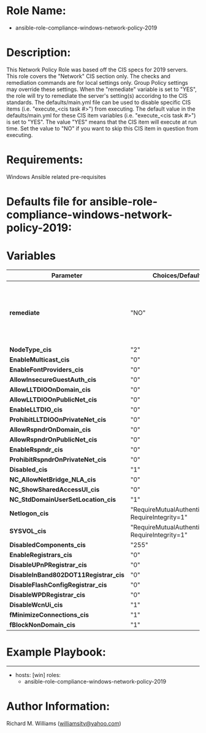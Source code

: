 # Role Name:
- ansible-role-compliance-windows-network-policy-2019

# Description:
This Network Policy Role was based off the CIS specs for 2019 servers.   This role covers the "Network" CIS section only. The checks and remediation commands are for local settings only. Group Policy settings may override these settings. When the "remediate" variable is set to "YES", the role will try to remediate the server's setting(s) accoridng to the CIS standards.  The defaults/main.yml file can be used to disable specific CIS items (i.e. "execute_<cis task #>") from executing. The default value in the defaults/main.yml for these CIS item variables (i.e. "execute_<cis task #>") is set to "YES". The value "YES" means that the CIS item will execute at run time. Set the value to "NO" if you want to skip this CIS item in question from executing.

# Requirements:
Windows Ansible related pre-requisites 

# Defaults file for ansible-role-compliance-windows-network-policy-2019:
# Variables
Parameter | Choices/Defaults|Comments
----------|-----------------|--------
__remediate__ | "NO" | variable for whether or not to remediate the non-compliant settings.
__NodeType_cis__ | "2" | CIS value.
__EnableMulticast_cis__ |"0"| CIS value.
__EnableFontProviders_cis__ |"0"| CIS value.
__AllowInsecureGuestAuth_cis__ |"0"| CIS value.
__AllowLLTDIOOnDomain_cis__ |"0"| CIS value.
__AllowLLTDIOOnPublicNet_cis__ |"0"| CIS value.
__EnableLLTDIO_cis__ |"0"| CIS value.
__ProhibitLLTDIOOnPrivateNet_cis__ |"0"| CIS value.
__AllowRspndrOnDomain_cis__ |"0"| CIS value.
__AllowRspndrOnPublicNet_cis__ |"0"| CIS value.
__EnableRspndr_cis__ |"0"| CIS value.
__ProhibitRspndrOnPrivateNet_cis__ |"0"| CIS value.
__Disabled_cis__ |"1"| CIS value.
__NC_AllowNetBridge_NLA_cis__ |"0"| CIS value.
__NC_ShowSharedAccessUI_cis__ |"0"| CIS value.
__NC_StdDomainUserSetLocation_cis__ |"1"| CIS value.
__Netlogon_cis__ |"RequireMutualAuthentication=1, RequireIntegrity=1"| CIS value.
__SYSVOL_cis__ |"RequireMutualAuthentication=1, RequireIntegrity=1"| CIS value.
__DisabledComponents_cis__ |"255"| CIS value.
__EnableRegistrars_cis__ |"0"| CIS value.
__DisableUPnPRegistrar_cis__ |"0"| CIS value.
__DisableInBand802DOT11Registrar_cis__ |"0"| CIS value.
__DisableFlashConfigRegistrar_cis__ |"0"| CIS value.
__DisableWPDRegistrar_cis__ |"0"| CIS value.
__DisableWcnUi_cis__ |"1"| CIS value.
__fMinimizeConnections_cis__ |"1"| CIS value.
__fBlockNonDomain_cis__ |"1"| CIS value.



# Example Playbook:
---
 - hosts: [win]
   roles:
   - ansible-role-compliance-windows-network-policy-2019


# Author Information:
Richard M. Williams (williamsitv@yahoo.com)

